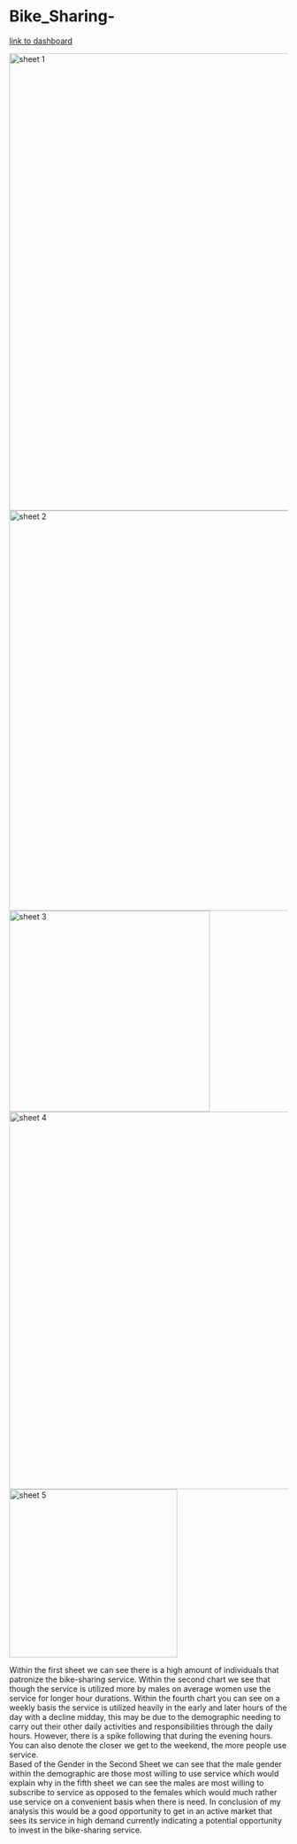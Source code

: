 # Bike_Sharing-

[link to dashboard]( https://public.tableau.com/views/Bike-SharingChallenge_16229899201670/Story1?:language=en-US&:display_count=n&:origin=viz_share_link )




<img width="826" alt="sheet 1" src="https://user-images.githubusercontent.com/79885849/121088019-26dca580-c7b3-11eb-9939-aa0664a81e73.PNG">

<img width="723" alt="sheet 2" src="https://user-images.githubusercontent.com/79885849/121088044-2c39f000-c7b3-11eb-8c9b-544ee4a58689.PNG">

<img width="363" alt="sheet 3" src="https://user-images.githubusercontent.com/79885849/121088053-2fcd7700-c7b3-11eb-9f6d-4c3e94d2a1e7.PNG">

<img width="682" alt="sheet 4" src="https://user-images.githubusercontent.com/79885849/121088064-33f99480-c7b3-11eb-9722-5005121fde15.PNG">

<img width="304" alt="sheet 5" src="https://user-images.githubusercontent.com/79885849/121088082-378d1b80-c7b3-11eb-833f-c328184e5f42.PNG">

Within the first sheet we can see there is a high amount of individuals that patronize the bike-sharing service. Within the second chart we see that though the service is utilized more by males on average women use the service for longer hour durations. 
        Within the fourth chart you can see on a weekly basis the service is utilized heavily in the early and later hours of the day with a decline midday, this may be due to the demographic needing to carry out their other daily activities and responsibilities through the daily hours. However, there is a spike following that during the evening hours. You can also denote the closer we get to the weekend, the more people use service.  
        Based of the Gender in the Second Sheet we can see that the male gender within the demographic are those most willing to use service which would explain why in the fifth sheet we can see the males are most willing to subscribe to service as opposed to the females which would much rather use service on a convenient basis when there is need. 
        In conclusion of my analysis this would be a good opportunity to get in an active market that sees its service in high demand currently indicating a potential opportunity to invest in the bike-sharing service.          
